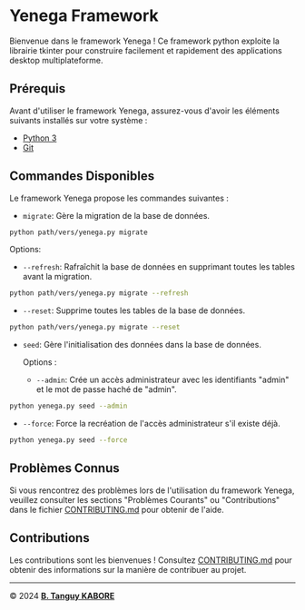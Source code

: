 # Yenega Framework

Bienvenue dans le framework Yenega ! Ce framework python exploite la librairie tkinter pour construire facilement et rapidement des applications desktop multiplateforme.

## Prérequis

Avant d'utiliser le framework Yenega, assurez-vous d'avoir les éléments suivants installés sur votre système :

- [Python 3](https://www.python.org/downloads)
- [Git](https://git-scm.com/downloads)

## Commandes Disponibles

Le framework Yenega propose les commandes suivantes :

- `migrate`: Gère la migration de la base de données.
```bash
python path/vers/yenega.py migrate
```

  Options:
  - `--refresh`: Rafraîchit la base de données en supprimant toutes les tables avant la migration.
```bash
python path/vers/yenega.py migrate --refresh
```
  - `--reset`: Supprime toutes les tables de la base de données.
```bash
python path/vers/yenega.py migrate --reset
```

- `seed`: Gère l'initialisation des données dans la base de données.

  Options :
  - `--admin`: Crée un accès administrateur avec les identifiants "admin" et le mot de passe haché de "admin".
```bash
python yenega.py seed --admin
```
  - `--force`: Force la recréation de l'accès administrateur s'il existe déjà.
```bash
python yenega.py seed --force
```

## Problèmes Connus

Si vous rencontrez des problèmes lors de l'utilisation du framework Yenega, veuillez consulter les sections "Problèmes Courants" ou "Contributions" dans le fichier [CONTRIBUTING.md]() pour obtenir de l'aide.

## Contributions

Les contributions sont les bienvenues ! Consultez [CONTRIBUTING.md]() pour obtenir des informations sur la manière de contribuer au projet.

***

&copy; 2024 [**B. Tanguy KABORE**](https://www.linkedin.com/in/kabore-tanguy-96ab94298/)